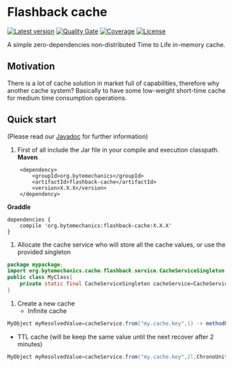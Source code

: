 # Flashback cache
[![Latest version](https://maven-badges.herokuapp.com/maven-central/org.bytemechanics/flashback-cache/badge.svg)](https://maven-badges.herokuapp.com/maven-central/org.bytemechanics/flashback-cache/badge.svg)
[![Quality Gate](https://sonarcloud.io/api/project_badges/measure?project=org.bytemechanics%3Aflashback-cache&metric=alert_status)](https://sonarcloud.io/dashboard/index/org.bytemechanics%3Aflashback-cache)
[![Coverage](https://sonarcloud.io/api/project_badges/measure?project=org.bytemechanics%3Aflashback-cache&metric=coverage)](https://sonarcloud.io/dashboard/index/org.bytemechanics%3Aflashback-cache)
[![License](https://img.shields.io/badge/License-Apache%202.0-blue.svg)](https://opensource.org/licenses/Apache-2.0)

A simple zero-dependencies non-distributed Time to Life in-memory cache.

## Motivation
There is a lot of cache solution in market full of capabilities, therefore why another cache system? Basically to have some low-weight short-time cache for medium time consumption operations.

## Quick start
(Please read our [Javadoc](https://flashback-cache.bytemechanics.org/javadoc/index.html) for further information)
1. First of all include the Jar file in your compile and execution classpath.
**Maven**
```Maven
	<dependency>
		<groupId>org.bytemechanics</groupId>
		<artifactId>flashback-cache</artifactId>
		<version>X.X.X</version>
	</dependency>
```
**Graddle**
```Gradle
dependencies {
    compile 'org.bytemechanics:flashback-cache:X.X.X'
}
```
1. Allocate the cache service who will store all the cache values, or use the provided singleton
```Java
package mypackage;
import org.bytemechanics.cache.flashback.service.CacheServiceSingleton;
public class MyClass{
	private static final CacheServiceSingleton cacheService=CacheServiceSingleton.getInstance();
}
```
1. Create a new cache
   * Infinite cache
```Java
MyObject myResolvedValue=cacheService.from("my.cache.key",() -> methodRecoverCacheValue());
```
   * TTL cache (will be keep the same value until the next recover after 2 minutes)
```Java
MyObject myResolvedValue=cacheService.from("my.cache.key",2l,ChronoUnit.MINUTES,() -> methodRecoverCacheValue());
```

